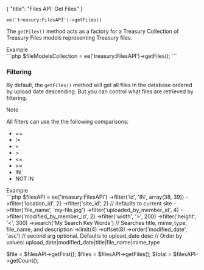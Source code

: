 {
    "title": "Files API: Get Files"
}

`ee('treasury:FilesAPI')->getFiles()`

The `getFiles()` method acts as a factory for a Treasury Collection of Treasury Files models representing Treasury files.

<div class="CodeBlockTitle">Example</div>
```php
$fileModelsCollection = ee('treasury:FilesAPI')->getFiles();
```

### Filtering

By default, the `getFiles()` method will get all files in the database ordered by upload date descending. But you can control what files are retrieved by filtering.

<div class="Note">
    <div class="Note__Title">
        Note
    </div>
    <div class="Note__Body">
        <p>All filters can use the the following comparisons:</p>
        <ul>
            <li>==</li>
            <li>!=</li>
            <li><</li>
            <li>></li>
            <li><=</li>
            <li>>=</li>
            <li>IN</li>
            <li>NOT IN</li>
         </ul>
    </div>
</div>

<div class="CodeBlockTitle">Example</div>
```php
$filesAPI = ee('treasury:FilesAPI')
    ->filter('id', 'IN', array(38, 39))
    ->filter('location_id', 2)
    ->filter('site_id', 2) // defaults to current site
    ->filter('file_name', 'my-file.jpg')
    ->filter('uploaded_by_member_id', 4)
    ->filter('modified_by_member_id', 2)
    ->filter('width', '>', 200)
    ->filter('height', '<', 300)
    ->search('My Search Key Words') // Searches title, mime_type, file_name, and description
    ->limit(4)
    ->offset(8)
    ->order('modified_date', 'asc') // second arg optional. Defaults to upload_date desc
    // Order by values: upload_date|modified_date|title|file_name|mime_type

$file = $filesAPI->getFirst();
$files = $filesAPI->getFiles();
$total = $filesAPI->getCount();
```
